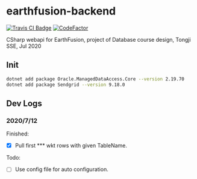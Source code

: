 # earthfusion-backend

[![Travis CI Badge](https://api.travis-ci.org/xiongnemo/earthfusion-backend.svg)](https://travis-ci.org/github/xiongnemo/earthfusion-backend)
[![CodeFactor](https://www.codefactor.io/repository/github/xiongnemo/earthfusion-backend/badge)](https://www.codefactor.io/repository/github/xiongnemo/earthfusion-backend)

CSharp webapi for EarthFusion, project of Database course design, Tongji SSE, Jul 2020

## Init
```bash
dotnet add package Oracle.ManagedDataAccess.Core --version 2.19.70
dotnet add package Sendgrid --version 9.18.0
```

## Dev Logs

### 2020/7/12

Finished: 

- [X] Pull first *** wkt rows with given TableName.

Todo:

- [ ] Use config file for auto configuration.
